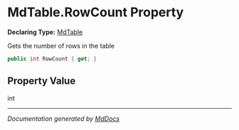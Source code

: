 # MdTable.RowCount Property

**Declaring Type:** [MdTable](../index.md)

Gets the number of rows in the table

```csharp
public int RowCount { get; }
```

## Property Value

int

___

*Documentation generated by [MdDocs](https://github.com/ap0llo/mddocs)*
